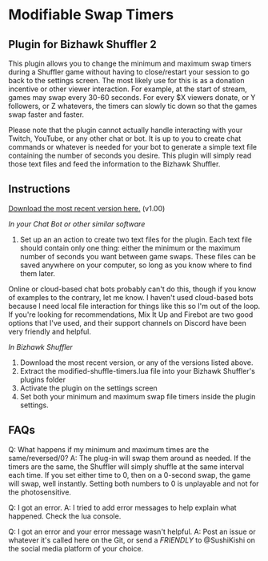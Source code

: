 # Modifiable Swap Timers

## Plugin for Bizhawk Shuffler 2

This plugin allows you to change the minimum and maximum swap timers during a Shuffler game without having to close/restart your session to go back to the settings screen. The most likely use for this is as a donation incentive or other viewer interaction. For example, at the start of stream, games may swap every 30-60 seconds. For every $X viewers donate, or Y followers, or Z whatevers, the timers can slowly tic down so that the games swap faster and faster.

Please note that the plugin cannot actually handle interacting with your Twitch, YouTube, or any other chat or bot. It is up to you to create chat commands or whatever is needed for your bot to generate a simple text file containing the number of seconds you desire. This plugin will simply read those text files and feed the information to the Bizhawk Shuffler.

## Instructions

[Download the most recent version here.](https://github.com/SushiKishi/bizhawk-shuffler-2/raw/refs/heads/releases/Modifiable%20Swap%20Timers/Modifiable%20Swap%20Timers%20v1.00.zip) (v1.00)

*In your Chat Bot or other similar software*
1. Set up an an action to create two text files for the plugin. Each text file should contain only one thing: either the minimum or the maximum number of seconds you want between game swaps. These files can be saved anywhere on your computer, so long as you know where to find them later.

Online or cloud-based chat bots probably can't do this, though if you know of examples to the contrary, let me know. I haven't used cloud-based bots because I need local file interaction for things like this so I'm out of the loop. If you're looking for recommendations, Mix It Up and Firebot are two good options that I've used, and their support channels on Discord have been very friendly and helpful.

*In Bizhawk Shuffler*
1. Download the most recent version, or any of the versions listed above.
2. Extract the modified-shuffle-timers.lua file into your Bizhawk Shuffler's plugins folder
3. Activate the plugin on the settings screen
4. Set both your minimum and maximum swap file timers inside the plugin settings.


## FAQs

Q: What happens if my minimum and maximum times are the same/reversed/0?
A: The plug-in will swap them around as needed. If the timers are the same, the Shuffler will simply shuffle at the same interval each time.  If you set either time to 0, then on a 0-second swap, the game will swap, well instantly. Setting both numbers to 0 is unplayable and not for the photosensitive.

Q: I got an error.
A: I tried to add error messages to help explain what happened. Check the lua console.

Q: I got an error and your error message wasn't helpful.
A: Post an issue or whatever it's called here on the Git, or send a *FRIENDLY* to @SushiKishi on the social media platform of your choice.
